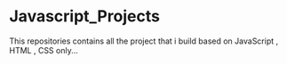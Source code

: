 # Javascript_Projects
This repositories contains all the project that i build based on JavaScript , HTML , CSS only...
